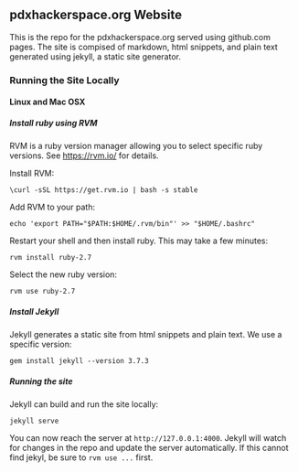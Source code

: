 ## pdxhackerspace.org Website

This is the repo for the pdxhackerspace.org served using github.com pages.  The
site is compised of markdown, html snippets, and plain text generated using
jekyll, a static site generator.

### Running the Site Locally

#### Linux and Mac OSX

##### Install ruby using RVM

RVM is a ruby version manager allowing you to select specific ruby versions.
See https://rvm.io/ for details.

Install RVM:

```
\curl -sSL https://get.rvm.io | bash -s stable
```

Add RVM to your path:

```
echo 'export PATH="$PATH:$HOME/.rvm/bin"' >> "$HOME/.bashrc"
```

Restart your shell and then install ruby.  This may take a few minutes:

```
rvm install ruby-2.7
```

Select the new ruby version:

```
rvm use ruby-2.7
```

##### Install Jekyll

Jekyll generates a static site from html snippets and plain text.  We use a
specific version:

```
gem install jekyll --version 3.7.3
```

##### Running the site

Jekyll can build and run the site locally:

```
jekyll serve
```

You can now reach the server at `http://127.0.0.1:4000`.  Jekyll will watch for
changes in the repo and update the server automatically.  If this cannot find
jekyl, be sure to `rvm use ...` first.
